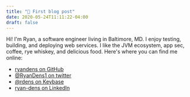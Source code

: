 ```yaml
---
title: "👋 First blog post"
date: 2020-05-24T11:11:22-04:00
draft: false
---
```


Hi! I'm Ryan, a software engineer living in Baltimore, MD. I enjoy testing, building, and deploying web services. I like the JVM ecosystem, app sec, coffee, rye whiskey, and delicious food. Here's where you can find me online:

- [ryandens on GitHub](http://github.com/ryandens)
- [@RyanDens1 on twitter](https://twitter.com/RyanDens1)
- [@rdens on Keybase](https://keybase.io/rdens)
- [ryan-dens on LinkedIn](https://www.linkedin.com/in/ryan-dens)
